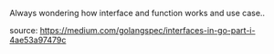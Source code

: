 Always wondering how interface and function works and use case..

source:
https://medium.com/golangspec/interfaces-in-go-part-i-4ae53a97479c